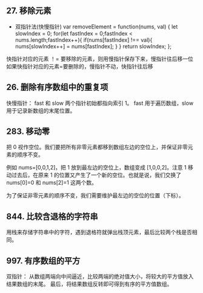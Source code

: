 ## 27. 移除元素
- 双指针法(快慢指针)
var removeElement = function(nums, val) {
    let slowIndex = 0;
    for(let fastIndex = 0;fastIndex < nums.length;fastIndex++){
        if(nums[fastIndex] !== val){
            nums[slowIndex++] = nums[fastIndex];
        }
    }
    return slowIndex;
};

快指针对应的元素 ！= 要移除的元素，则用慢指针保存下来，慢指针往后移一位
如果快指针对应的元素=要删除的，慢指针不动，快指针往后移

## 26. 删除有序数组中的重复项
快慢指针：
fast 和 slow 两个指针初始都指向索引 1。
fast 用于遍历数组，slow 用于记录新数组的末尾位置。

## 283. 移动零
把 0 视作空位。我们要把所有非零元素都移到数组左边的空位上，并保证非零元素的顺序不变。

例如 nums=[0,0,1,2]，把 1 放到最左边的空位上，数组变成 [1,0,0,2]。注意 1 移动过去后，在原来 1 的位置又产生了一个新的空位。也就是说，我们交换了 nums[0]=0 和 nums[2]=1 这两个数。

为了保证非零元素的顺序不变，我们需要维护最左边的空位的位置（下标）。

## 844. 比较含退格的字符串
用栈来存储字符串中的字符，遇到退格符就弹出栈顶元素，最后比较两个栈是否相同。

## 997. 有序数组的平方
双指针：
从数组两端向中间逼近，比较两端的绝对值大小，将较大的平方值放入结果数组的末尾。
最后，将结果数组反转即可得到有序的平方值数组。
